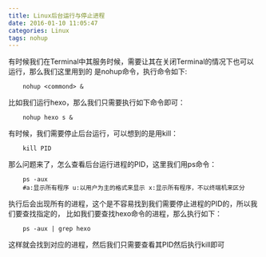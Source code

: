 ```yaml
---
title: Linux后台运行与停止进程
date: 2016-01-10 11:05:47
categories: Linux
tags: nohup
---
```

有时候我们在Terminal中其服务时候，需要让其在关闭Terminal的情况下也可以运行，那么我们这里用到的
是nohup命令，执行命令如下:
``` linux
    nohup <commond> &
```
<!--more-->

比如我们运行hexo，那么我们只需要执行如下命令即可：
``` linux
    nohup hexo s &
```

有时候，我们需要停止后台运行，可以想到的是用kill：
``` linux
    kill PID
```
那么问题来了，怎么查看后台运行进程的PID，这里我们用ps命令：
``` linux
    ps -aux
    #a:显示所有程序 u:以用户为主的格式来显示 x:显示所有程序，不以终端机来区分
```
执行后会出现所有的进程，这个是不容易找到我们需要停止进程的PID的，所以我们要查找指定的，
比如我们要查找hexo命令的进程，那么执行如下：
``` linux
    ps -aux | grep hexo
```
这样就会找到对应的进程，然后我们只需要查看其PID然后执行kill即可
